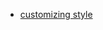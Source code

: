 - [customizing style](https://docs.github.com/en/github/working-with-github-pages/adding-a-theme-to-your-github-pages-site-using-jekyll)
